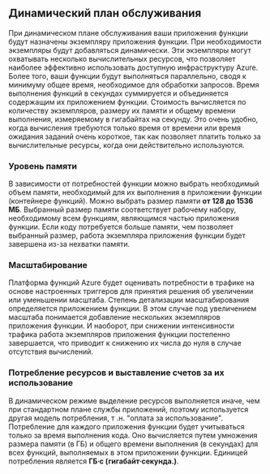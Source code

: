 ## Динамический план обслуживания
При динамическом плане обслуживания ваши приложения функции будут назначены экземпляру приложения функции. При необходимости экземпляры будут добавляться динамически. Эти экземпляры могут охватывать несколько вычислительных ресурсов, что позволяет наиболее эффективно использовать доступную инфраструктуру Azure. Более того, ваши функции будут выполняться параллельно, сводя к минимуму общее время, необходимое для обработки запросов. Время выполнения функций в секундах суммируется и объединяется содержащим их приложением функции. Стоимость вычисляется по количеству экземпляров, размеру их памяти и общему времени выполнения, измеряемому в гигабайтах на секунду. Это очень удобно, когда вычисления требуются только время от времени или время ожидания заданий очень короткое, так как позволяет платить только за вычислительные ресурсы, когда они действительно используются.

### Уровень памяти
В зависимости от потребностей функции можно выбрать необходимый объем памяти, необходимый для их выполнения в приложении функции (контейнере функций). Можно выбрать размер памяти **от 128 до 1536 МБ**. Выбранный размер памяти соответствует рабочему набору, необходимому всем функциям, являющимся частью приложения функции. Если коду потребуется больше памяти, чем позволяет выбранный размер, работа экземпляра приложения функции будет завершена из-за нехватки памяти.

### Масштабирование
Платформа функций Azure будет оценивать потребности в трафике на основе настроенных триггеров для принятия решения об увеличении или уменьшении масштаба. Степень детализации масштабирования определяется приложением функции. В этом случае под увеличением масштаба понимается добавление нескольких экземпляров приложения функции. И наоборот, при снижении интенсивности трафика работа экземпляров приложения функции постепенно завершается, что приводит к снижению их числа до нуля в случае отсутствия вычислений.

### Потребление ресурсов и выставление счетов за их использование
В динамическом режиме выделение ресурсов выполняется иначе, чем при стандартном плане службы приложений, поэтому используется другая модель потребления, т .н. "оплата за использование". Потребление для каждого приложения функции будет учитываться только за время выполнения кода. Оно вычисляется путем умножения размера памяти (в ГБ) и общего времени выполнения (в секундах) для всех функций, выполняемых в этом приложении функции. Единицей потребления является **ГБ∙с (гигабайт∙секунда.)**.

<!---HONumber=AcomDC_0406_2016-->